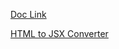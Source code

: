 [Doc Link](https://react.dev/learn/writing-markup-with-jsx)

[HTML to JSX Converter](https://transform.tools/html-to-jsx)